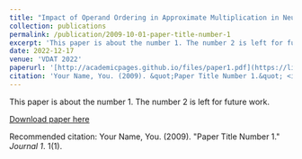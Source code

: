 ```yaml
---
title: "Impact of Operand Ordering in Approximate Multiplication in Neural Networks and Image Processing Applications"
collection: publications
permalink: /publication/2009-10-01-paper-title-number-1
excerpt: 'This paper is about the number 1. The number 2 is left for future work.'
date: 2022-12-17
venue: 'VDAT 2022'
paperurl: '[http://academicpages.github.io/files/paper1.pdf](https://link.springer.com/chapter/10.1007/978-3-031-21514-8_46)'
citation: 'Your Name, You. (2009). &quot;Paper Title Number 1.&quot; <i>Journal 1</i>. 1(1).'
---
```

This paper is about the number 1. The number 2 is left for future work.

[Download paper here]([http://academicpages.github.io/files/paper1.pdf](https://link.springer.com/chapter/10.1007/978-3-031-21514-8_46))

Recommended citation: Your Name, You. (2009). "Paper Title Number 1." <i>Journal 1</i>. 1(1).
